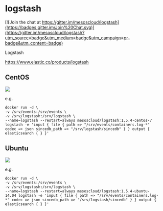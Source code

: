 # logstash

[![Join the chat at https://gitter.im/mesoscloud/logstash](https://badges.gitter.im/Join%20Chat.svg)](https://gitter.im/mesoscloud/logstash?utm_source=badge&utm_medium=badge&utm_campaign=pr-badge&utm_content=badge)

Logstash

https://www.elastic.co/products/logstash

## CentOS

[![](https://badge.imagelayers.io/mesoscloud/logstash:1.5.4-centos-7.svg)](https://imagelayers.io/?images=mesoscloud/logstash:1.5.4-centos-7)

e.g.

```
docker run -d \
-v /srv/events:/srv/events \
-v /srv/logstash:/srv/logstash \
--name=logstash --restart=always mesoscloud/logstash:1.5.4-centos-7 logstash -e 'input { file { path => "/srv/events/containers.log-*" codec => json sincedb_path => "/srv/logstash/sincedb" } } output { elasticsearch { } }'
```

## Ubuntu

[![](https://badge.imagelayers.io/mesoscloud/logstash:1.5.4-ubuntu-14.04.svg)](https://imagelayers.io/?images=mesoscloud/logstash:1.5.4-ubuntu-14.04)

e.g.

```
docker run -d \
-v /srv/events:/srv/events \
-v /srv/logstash:/srv/logstash \
--name=logstash --restart=always mesoscloud/logstash:1.5.4-ubuntu-14.04 logstash -e 'input { file { path => "/srv/events/containers.log-*" codec => json sincedb_path => "/srv/logstash/sincedb" } } output { elasticsearch { } }'
```
